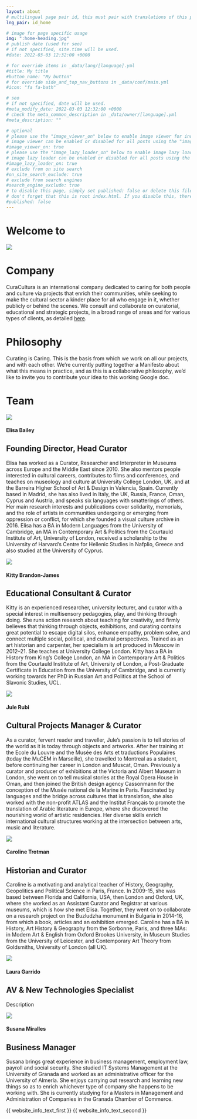 ```yaml
---
layout: about
# multilingual page pair id, this must pair with translations of this page. (This name must be unique)
lng_pair: id_home

# image for page specific usage
img: ":home-heading.jpg"
# publish date (used for seo)
# if not specified, site.time will be used.
#date: 2022-03-03 12:32:00 +0000

# for override items in _data/lang/[language].yml
#title: My title
#button_name: "My button"
# for override side_and_top_nav_buttons in _data/conf/main.yml
#icon: "fa fa-bath"

# seo
# if not specified, date will be used.
#meta_modify_date: 2022-03-03 12:32:00 +0000
# check the meta_common_description in _data/owner/[language].yml
#meta_description: ""

# optional
# please use the "image_viewer_on" below to enable image viewer for individual pages or posts (_posts/ or [language]/_posts folders).
# image viewer can be enabled or disabled for all posts using the "image_viewer_posts: true" setting in _data/conf/main.yml.
#image_viewer_on: true
# please use the "image_lazy_loader_on" below to enable image lazy loader for individual pages or posts (_posts/ or [language]/_posts folders).
# image lazy loader can be enabled or disabled for all posts using the "image_lazy_loader_posts: true" setting in _data/conf/main.yml.
#image_lazy_loader_on: true
# exclude from on site search
#on_site_search_exclude: true
# exclude from search engines
#search_engine_exclude: true
# to disable this page, simply set published: false or delete this file
# don't forget that this is root index.html. If you disable this, there will be no index.html page to open
#published: false
---
```

<link rel="preconnect" href="https://fonts.googleapis.com">
<link rel="preconnect" href="https://fonts.gstatic.com" crossorigin>
<link href="https://fonts.googleapis.com/css2?family=Arsenal&display=swap" rel="stylesheet">
<div class="containertitle">
       <h1 id="title"> Welcome to </h1>
       <img id="imagename" src="/assets/img/default/name logo.png">
</div>

<h1 id="title2"> Company </h1>
<div class="boxCompany">
    <p>CuraCultura is an international company dedicated to caring for both people and culture via projects that enrich their communities, while seeking to make the cultural sector a kinder place for all who engage in it, whether publicly or behind the scenes. We consult and collaborate on curatorial, educational and strategic projects, in a broad range of areas and for various types of clients, as detailed <a id="link" href="/tabs/offering.html">here</a>.</p>
</div>
<h1 id="title2"> Philosophy  </h1>
<div id="curating">
<p>Curating is Caring. This is the basis from which we work on all our projects, and with each other. We’re currently putting together a Manifesto about what this means in practice, and as this is a collaborative philosophy, we’d like to invite you to contribute your idea to <a id="link">this working Google doc</a>.</p>
</div>
<h1 id="title2"> Team</h1>
<div class="containerTeam">
   <div class="containerMember">
       <img class="imgMembers" id="imgMember" src="/assets/img/home//Elisa.jpg" />
       <h4>Elisa Bailey </h4>
       <h2 class="job">Founding Director, Head Curator</h2>
       <p id="desc">Elisa has worked as a Curator, Researcher and Interpreter in Museums across Europe and the Middle East since 2010. She also mentors people interested in cultural careers, contributes to films and conferences, and teaches on museology and culture at University College London, UK, and at the Barreira Higher School of Art & Design in Valencia, Spain. Currently based in Madrid, she has also lived in Italy, the UK, Russia, France, Oman, Cyprus and Austria, and speaks six languages with smatterings of others. Her main research interests and publications cover solidarity, memorials, and the role of artists in communities undergoing or emerging from oppression or conflict, for which she founded a visual culture archive in 2016.
       Elisa has a BA in Modern Languages from the University of Cambridge, an MA in Contemporary Art & Politics from the Courtauld Institute of Art, University of London, received a scholarship to the University of Harvard’s Centre for Hellenic Studies in Nafplio, Greece and also studied at the University of Cyprus.</p>
   </div>
   <div class="containerMember">
       <img class="imgMembers" id="imgMember2" src="/assets/img/home/kittyRes.jpg" />
       <h4>Kitty Brandon-James</h4>
       <h2 class="job">Educational Consultant & Curator</h2>
       <p id="desc">Kitty is an experienced researcher, university lecturer, and curator with a special interest in multisensory pedagogies, play, and thinking through doing. She runs action research about teaching for creativity, and firmly believes that thinking through objects, exhibitions, and curating contains great potential to escape digital silos, enhance empathy, problem solve, and connect multiple social, political, and cultural perspectives. Trained as an art historian and carpenter, her specialism is art produced in Moscow in 2012–21. She teaches at University College London.
       Kitty has a BA in History from King’s College London, an MA in Contemporary Art & Politics from the Courtauld Institute of Art, University of London, a Post-Graduate Certificate in Education from the University of Cambridge, and is currently working towards her PhD in Russian Art and Politics at the School of Slavonic Studies, UCL.
</p>
   </div>
   <div class="containerMember">
       <img  class="imgMembers" id="imgMember" src="/assets/img/home/jule.jpg" />
       <h4>Jule Rubi</h4>
       <h2 class="job">Cultural Projects Manager & Curator</h2>
        <p id="desc">As a curator, fervent reader and traveller, Jule’s passion is to tell stories of the world as it is today through objects and artworks. After her training at the Ecole du Louvre and the Musée des Arts et traductions Populaires (today the MuCEM in Marseille), she travelled to Montreal as a student, before continuing her career in London and Muscat, Oman. Previously a curator and producer of exhibitions at the Victoria and Albert Museum in London, she went on to tell musical stories at the Royal Opera House in Oman, and then joined the British design agency Cassonmann for the conception of the Musée national de la Marine in Paris. Fascinated by languages and the bridge across cultures that is translation, she also worked with the non-profit ATLAS and the Institut Français to promote the translation of Arabic literature in Europe, where she discovered the nourishing world of artistic residencies. Her diverse skills enrich international cultural structures working at the intersection between arts, music and literature.</p>
   </div>
   <div class="containerMember">
       <img class="imgMembers" id="imgMember3" src="/assets/img/home/caroRes.jpg" />
       <h4>Caroline Trotman</h4>
       <h2 class="job">Historian and Curator</h2>
        <p id="desc">Caroline is a motivating and analytical teacher of History, Geography, Geopolitics and Political Science in Paris, France. In 2009-15, she was based between Florida and California, USA, then London and Oxford, UK, where she worked as an Assistant Curator and Registrar at various museums, which is how she met Elisa. Together, they went on to collaborate on a research project on the Buzludzha monument in Bulgaria in 2014-16, from which a book, articles and an exhibition emerged.
        Caroline has a BA in History, Art History & Geography from the Sorbonne, Paris, and three MAs: in Modern Art & English from Oxford Brookes University, in Museum Studies from the University of Leicester, and Contemporary Art Theory from Goldsmiths, University of London (all UK).
</p>
   </div>
   <div class="containerMember">
       <img src="/assets/img/home/icon.png" />
       <h4>Laura Garrido</h4>
       <h2 class="job">AV & New Technologies Specialist</h2>
        <p id="desc">Description</p>
   </div>
   <div class="containerMember">
       <img class="imgMembers" id="imgMember4" src="/assets/img/home/susana.jpg" />
       <h4>Susana Miralles</h4>
       <h2 class="job">Business Manager</h2>
        <p id="desc">Susana brings great experience in business management, employment law, payroll and social security. She studied IT Systems Management at the University of Granada and worked as an administrative officer for the University of Almería. She enjoys carrying out research and learning new things so as to enrich whichever type of company she happens to be working with. She is currently studying for a Masters in Management and Administration of Companies in the Granada Chamber of Commerce.</p>
   </div>
</div>
{{ website_info_text_first }}
{{ website_info_text_second }}
